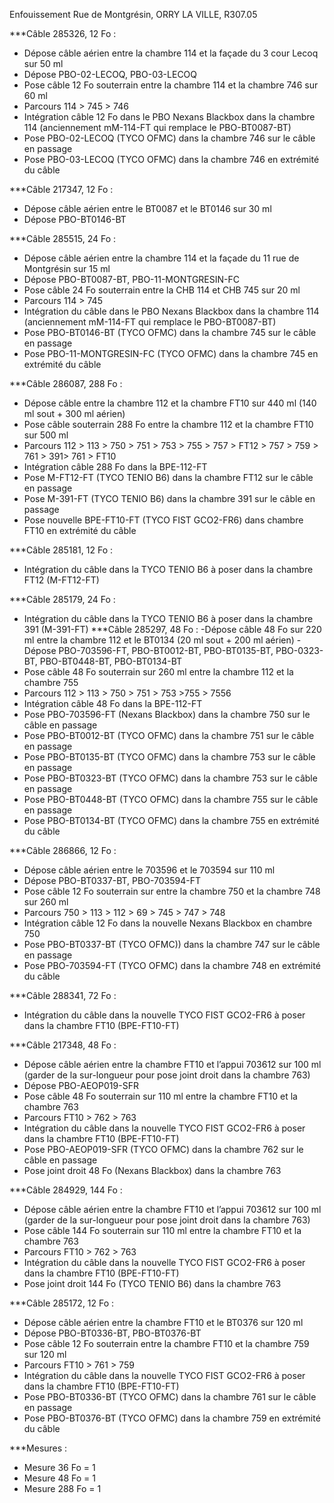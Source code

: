 Enfouissement Rue de Montgrésin, ORRY LA VILLE, R307.05

***Câble 285326, 12 Fo :
- Dépose câble aérien entre la chambre 114 et la façade du 3 cour Lecoq sur 50 ml
- Dépose PBO-02-LECOQ, PBO-03-LECOQ
- Pose câble 12 Fo souterrain entre la chambre 114 et la chambre 746 sur 60 ml
- Parcours 114 > 745 > 746
- Intégration câble 12 Fo dans le PBO Nexans Blackbox dans la chambre 114 (anciennement mM-114-FT qui remplace le PBO-BT0087-BT)
- Pose PBO-02-LECOQ (TYCO OFMC) dans la chambre 746 sur le câble en passage
- Pose PBO-03-LECOQ (TYCO OFMC) dans la chambre 746 en extrémité du câble

***Câble 217347, 12 Fo :
- Dépose câble aérien entre le BT0087 et le BT0146 sur 30 ml
- Dépose PBO-BT0146-BT

***Câble 285515, 24 Fo :
- Dépose câble aérien entre la chambre 114 et la façade du 11 rue de Montgrésin sur 15 ml
- Dépose PBO-BT0087-BT, PBO-11-MONTGRESIN-FC
- Pose câble 24 Fo souterrain entre la CHB 114 et CHB 745 sur 20 ml
- Parcours 114 > 745
- Intégration du câble dans le PBO Nexans Blackbox dans la chambre 114 (anciennement mM-114-FT qui remplace le PBO-BT0087-BT)
- Pose PBO-BT0146-BT (TYCO OFMC) dans la chambre 745 sur le câble en passage
- Pose PBO-11-MONTGRESIN-FC (TYCO OFMC) dans la chambre 745 en extrémité du câble

***Câble 286087, 288 Fo :
- Dépose câble entre la chambre 112 et la chambre FT10 sur 440 ml (140 ml sout + 300 ml aérien)
- Pose câble souterrain 288 Fo entre la chambre 112 et la chambre FT10 sur 500 ml
- Parcours 112 > 113 > 750 > 751 > 753 > 755 > 757 > FT12 > 757 > 759 > 761 > 391> 761 > FT10
- Intégration câble 288 Fo dans la BPE-112-FT
- Pose M-FT12-FT (TYCO TENIO B6) dans la chambre FT12 sur le câble en passage
- Pose M-391-FT (TYCO TENIO B6) dans la chambre 391 sur le câble en passage
- Pose nouvelle BPE-FT10-FT (TYCO FIST GCO2-FR6) dans chambre FT10 en extrémité du câble

***Câble 285181, 12 Fo :
- Intégration du câble dans la TYCO TENIO B6 à poser dans la chambre FT12 (M-FT12-FT)

***Câble 285179, 24 Fo :
- Intégration du câble dans la TYCO TENIO B6 à poser dans la chambre 391 (M-391-FT)
***Câble 285297, 48 Fo :
-Dépose câble 48 Fo sur 220 ml entre la chambre 112 et le BT0134 (20 ml sout + 200 ml aérien)
-Dépose PBO-703596-FT, PBO-BT0012-BT, PBO-BT0135-BT, PBO-0323-BT, PBO-BT0448-BT, PBO-BT0134-BT
- Pose câble 48 Fo souterrain sur 260 ml entre la chambre 112 et la chambre 755
- Parcours 112 > 113 > 750 > 751 > 753 >755 > 7556
- Intégration câble 48 Fo dans la BPE-112-FT
- Pose PBO-703596-FT (Nexans Blackbox) dans la chambre 750 sur le câble en passage
- Pose PBO-BT0012-BT (TYCO OFMC) dans la chambre 751 sur le câble en passage
- Pose PBO-BT0135-BT (TYCO OFMC) dans la chambre 753 sur le câble en passage
- Pose PBO-BT0323-BT (TYCO OFMC) dans la chambre 753 sur le câble en passage
- Pose PBO-BT0448-BT (TYCO OFMC) dans la chambre 755 sur le câble en passage
- Pose PBO-BT0134-BT (TYCO OFMC) dans la chambre 755 en extrémité du câble

***Câble 286866, 12 Fo :
- Dépose câble aérien entre le 703596 et le 703594 sur 110 ml
- Dépose PBO-BT0337-BT, PBO-703594-FT
- Pose câble 12 Fo souterrain sur entre la chambre 750 et la chambre 748 sur 260 ml
- Parcours 750 > 113 > 112 > 69 > 745 > 747 > 748 
- Intégration câble 12 Fo dans la nouvelle Nexans Blackbox en chambre 750
- Pose PBO-BT0337-BT (TYCO OFMC)) dans la chambre 747 sur le câble en passage
- Pose PBO-703594-FT (TYCO OFMC) dans la chambre 748 en extrémité du câble

***Câble 288341, 72 Fo :
- Intégration du câble dans la nouvelle TYCO FIST GCO2-FR6 à poser dans la chambre FT10 (BPE-FT10-FT)

***Câble 217348, 48 Fo :
- Dépose câble aérien entre la chambre FT10 et l’appui 703612 sur 100 ml (garder de la sur-longueur pour pose joint droit dans la chambre 763)
- Dépose PBO-AEOP019-SFR
- Pose câble 48 Fo souterrain sur 110 ml entre la chambre FT10 et la chambre 763
- Parcours FT10 > 762 > 763
- Intégration du câble dans la nouvelle TYCO FIST GCO2-FR6 à poser dans la chambre FT10 (BPE-FT10-FT)
- Pose PBO-AEOP019-SFR (TYCO OFMC) dans la chambre 762 sur le câble en passage
- Pose joint droit 48 Fo (Nexans Blackbox) dans la chambre 763

***Câble 284929, 144 Fo :
- Dépose câble aérien entre la chambre FT10 et l’appui 703612 sur 100 ml (garder de la sur-longueur pour pose joint droit dans la chambre 763)
- Pose câble 144 Fo souterrain sur 110 ml entre la chambre FT10 et la chambre 763
- Parcours FT10 > 762 > 763
- Intégration du câble dans la nouvelle TYCO FIST GCO2-FR6 à poser dans la chambre FT10 (BPE-FT10-FT)
- Pose joint droit 144 Fo (TYCO TENIO B6) dans la chambre 763

***Câble 285172, 12 Fo :
- Dépose câble aérien entre la chambre FT10 et le BT0376 sur 120 ml
- Dépose PBO-BT0336-BT, PBO-BT0376-BT
- Pose câble 12 Fo souterrain entre la chambre FT10 et la chambre 759 sur 120 ml
- Parcours FT10 > 761 > 759
- Intégration du câble dans la nouvelle TYCO FIST GCO2-FR6 à poser dans la chambre FT10 (BPE-FT10-FT)
- Pose PBO-BT0336-BT (TYCO OFMC) dans la chambre 761 sur le câble en passage
- Pose PBO-BT0376-BT (TYCO OFMC) dans la chambre 759 en extrémité du câble

***Mesures :
- Mesure 36 Fo = 1
- Mesure 48 Fo = 1
- Mesure 288 Fo = 1